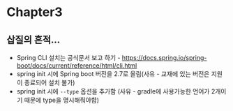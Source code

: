 # Chapter3 
## 삽질의 흔적...
- Spring CLI 설치는 공식문서 보고 하기 - https://docs.spring.io/spring-boot/docs/current/reference/html/cli.html
- spring init 시에 Spring boot 버전을 2.7로 올림(사유 - 교재에 있는 버전은 지원이 종료되어 설치 불가)
- spring init 시에 `--type` 옵션을 추가함 (사유 - gradle에 사용가능한 언어가 2개이기 때문에 type을 명시해줘야함)